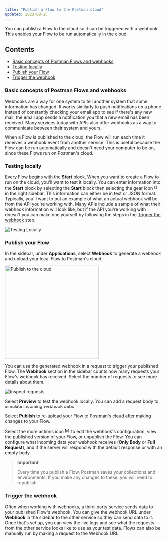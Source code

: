 ```yaml
---
title: "Publish a Flow to the Postman cloud"
updated: 2023-08-15
---
```


You can publish a Flow to the cloud so it can be triggered with a webhook. This enables your Flow to be run automatically in the cloud.

## Contents

* [Basic concepts of Postman Flows and webhooks](#basic-concepts-of-postman-flows-and-webhooks)
* [Testing locally](#testing-locally)
* [Publish your Flow](#publish-your-flow)
* [Trigger the webhook](#trigger-the-webhook)

### Basic concepts of Postman Flows and webhooks

Webhooks are a way for one system to tell another system that some information has changed. It works similarly to push notifications on a phone. Instead of constantly checking your email app to see if there's any new mail, the email app sends a notification you that a new email has been received. Many services today with APIs also offer webhooks as a way to communicate between their system and yours.

When a Flow is published to the cloud, the Flow will run each time it receives a webhook event from another service. This is useful because the Flow can be run automatically and doesn't need your computer to be on, since these Flows run on Postman's cloud.

### Testing locally

Every Flow begins with the **Start** block. When you want to create a Flow to run on the cloud, you'll want to test it locally. You can enter information into the **Start** block by selecting the **Start** block then selecting the gear icon <img alt="Gear icon" src="https://assets.postman.com/postman-docs/icon-settings-v9.jpg#icon" width="16px"> in the right sidebar. This information can either be in text or JSON format. Typically, you'll want to put an example of what an actual webhook will be from the API you're working with. Many APIs include a sample of what their webhook information will look like, but if the API you're working with doesn't you can make one yourself by following the steps in the [Trigger the webhook](#trigger-the-webhook) step.

![Testing Locally](https://assets.postman.com/postman-docs/v10/running-flows-on-the-cloud-test-data-v10-1.gif)

### Publish your Flow

In the sidebar, under **Applications**, select **Webhook** to generate a webhook and upload your local Flow to Postman's cloud.

<img width="300" alt="Publish to the cloud" src="https://assets.postman.com/postman-docs/v10/flows-create-webhook-v10-1.gif" fetchpriority="low" loading="lazy" />

You can use the generated webhook in a request to trigger your published Flow. The **Webhook** section in the sidebar counts how many requests your Flow's webhook has received. Select the number of requests to see more details about them.

![Inspect requests](https://assets.postman.com/postman-docs/v10/flows-webhook-requests-v10.jpg)

Select **Preview** to test the webhook locally. You can add a request body to simulate incoming webhook data.

Select **Publish** to re-upload your Flow to Postman's cloud after making changes to your Flow.

Select the more actions icon <img alt="More actions icon" src="https://assets.postman.com/postman-docs/icon-more-actions-v9.jpg#icon" width="16px"> to edit the webhook's configuration, view the published version of your Flow, or unpublish the Flow. You can configure what incoming data your webhook receives (**Only Body** or **Full Request**), and if the server will respond with the default response or with an empty body.

> **Important**
>
> Every time you publish a Flow, Postman saves your collections and environments. If you make any changes to these, you will need to republish.

### Trigger the webhook

Often when working with webhooks, a third-party service sends data to your published Flow's webhook. You can give the webhook URL under **Webhook** in the sidebar to the other service so they can send data to it. Once that's set up, you can view the live logs and see what the requests from the other service looks like to use as your test data. Flows can also be manually run by making a request to the Webhook URL.
